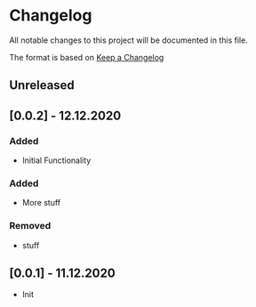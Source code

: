 # Changelog
All notable changes to this project will be documented in this file.

The format is based on [Keep a Changelog](http://keepachangelog.com/)

## Unreleased

## [0.0.2] - 12.12.2020

### Added
- Initial Functionality

### Added
- More stuff

### Removed
- stuff

## [0.0.1] - 11.12.2020
- Init
